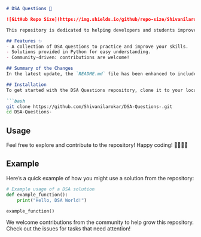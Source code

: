 ```markdown
# DSA Questions 🚀

![GitHub Repo Size](https://img.shields.io/github/repo-size/Shivanilarokar/DSA-Questions-) ![Contributors](https://img.shields.io/github/contributors/Shivanilarokar/DSA-Questions-) ![Issues](https://img.shields.io/github/issues/Shivanilarokar/DSA-Questions-)

This repository is dedicated to helping developers and students improve their skills in Data Structures and Algorithms (DSA) through a collection of curated questions and solutions.

## Features ✨
- A collection of DSA questions to practice and improve your skills.
- Solutions provided in Python for easy understanding.
- Community-driven: contributions are welcome!

## Summary of the Changes
In the latest update, the `README.md` file has been enhanced to include a new **Features** section highlighting the main offerings of the repository, along with improvements to readability in the introduction.

## Installation
To get started with the DSA Questions repository, clone it to your local machine:

```bash
git clone https://github.com/Shivanilarokar/DSA-Questions-.git
cd DSA-Questions-
```

## Usage
Feel free to explore and contribute to the repository! Happy coding! 👩‍💻👨‍💻

## Example
Here’s a quick example of how you might use a solution from the repository:

```python
# Example usage of a DSA solution
def example_function():
    print("Hello, DSA World!")

example_function()
```

We welcome contributions from the community to help grow this repository. Check out the issues for tasks that need attention!
```